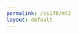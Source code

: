 ```yaml
---
permalink: /cs170/mt2
layout: default
---
```

 
<object data="/assets/cs170/170_Midterm_2.pdf" width="1000" height="1000" type='application/pdf'></object>